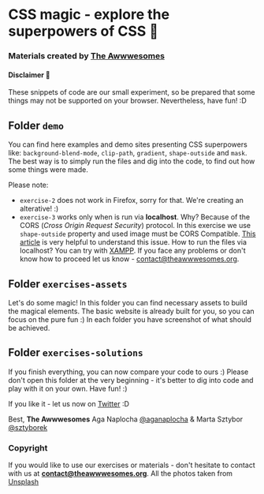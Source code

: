 # CSS magic - explore the superpowers of CSS :tada:
### Materials created by [The Awwwesomes](http://theawwwesomes.org)


#### **Disclaimer** :loudspeaker:
These snippets of code are our small experiment, so be prepared that some things may not be supported on your browser. Nevertheless, have fun! :D

## Folder `demo` 
You can find here examples and demo sites presenting CSS superpowers like: `background-blend-mode`, `clip-path`, `gradient`, `shape-outside` and `mask`.
The best way is to simply run the files and dig into the code, to find out how some things were made.

Please note:
- `exercise-2` does not work in Firefox, sorry for that. We're creating an alterative! :)
- `exercise-3` works only when is run via **localhost**. Why? Because of the CORS (*Cross Origin Request Security*) protocol. In this exercise we use `shape-outside` property and used image must be CORS Compatible. [This article](http://hansmuller-webkit.blogspot.ie/2013/11/css-shapes-from-images.html) is very helpful to understand this issue. 
How to run the files via localhost? You can try with [XAMPP](https://blog.udemy.com/xampp-tutorial/).
If you face any problems or don't know how to proceed let us know - contact@theawwwesomes.org.

## Folder `exercises-assets`
Let's do some magic! In this folder you can find necessary assets to build the magical elements. The basic website is already built for you, so you can focus on the pure fun :)
In each folder you have screenshot of what should be achieved. 

## Folder `exercises-solutions`
If you finish everything, you can now compare your code to ours :) Please don't open this folder at the very beginning - it's better to dig into code and play with it on your own. 
Have fun! :)


If you like it - let us now on [Twitter](http://twitter.com/the_awwwesomes) :D

Best,
**The Awwwesomes**
Aga Naplocha [@aganaplocha](http://twitter.com/aganaplocha) & Marta Sztybor [@sztyborek](http://twitter.com/sztyborek)


### Copyright
If you would like to use our exercises or materials - don't hesitate to contact with us at **contact@theawwwesomes.org**.
All the photos taken from [Unsplash](http://unsplash.com)